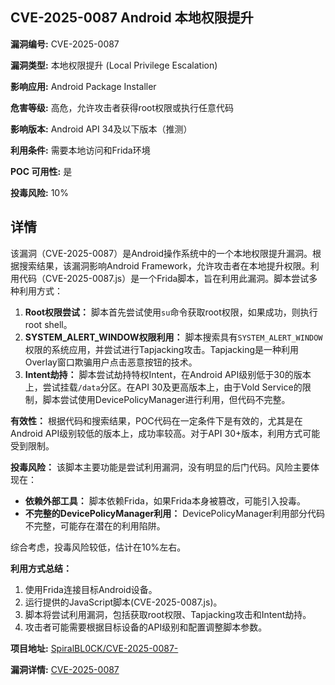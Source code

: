 ## CVE-2025-0087 Android 本地权限提升

**漏洞编号:** CVE-2025-0087

**漏洞类型:** 本地权限提升 (Local Privilege Escalation)

**影响应用:** Android Package Installer

**危害等级:** 高危，允许攻击者获得root权限或执行任意代码

**影响版本:** Android API 34及以下版本（推测）

**利用条件:** 需要本地访问和Frida环境

**POC 可用性:** 是

**投毒风险:** 10%

## 详情

该漏洞（CVE-2025-0087）是Android操作系统中的一个本地权限提升漏洞。根据搜索结果，该漏洞影响Android Framework，允许攻击者在本地提升权限。利用代码（CVE-2025-0087.js）是一个Frida脚本，旨在利用此漏洞。脚本尝试多种利用方式：

1.  **Root权限尝试：** 脚本首先尝试使用`su`命令获取root权限，如果成功，则执行root shell。
2.  **SYSTEM_ALERT_WINDOW权限利用：** 脚本搜索具有`SYSTEM_ALERT_WINDOW`权限的系统应用，并尝试进行Tapjacking攻击。Tapjacking是一种利用Overlay窗口欺骗用户点击恶意按钮的技术。
3.  **Intent劫持：** 脚本尝试劫持特权Intent，在Android API级别低于30的版本上，尝试挂载`/data`分区。在API 30及更高版本上，由于Vold Service的限制，脚本尝试使用DevicePolicyManager进行利用，但代码不完整。

**有效性：** 根据代码和搜索结果，POC代码在一定条件下是有效的，尤其是在Android API级别较低的版本上，成功率较高。对于API 30+版本，利用方式可能受到限制。

**投毒风险：** 该脚本主要功能是尝试利用漏洞，没有明显的后门代码。风险主要体现在：

*   **依赖外部工具：** 脚本依赖Frida，如果Frida本身被篡改，可能引入投毒。
*   **不完整的DevicePolicyManager利用：** DevicePolicyManager利用部分代码不完整，可能存在潜在的利用陷阱。

综合考虑，投毒风险较低，估计在10%左右。

**利用方式总结：**

1.  使用Frida连接目标Android设备。
2.  运行提供的JavaScript脚本(CVE-2025-0087.js)。
3.  脚本将尝试利用漏洞，包括获取root权限、Tapjacking攻击和Intent劫持。
4.  攻击者可能需要根据目标设备的API级别和配置调整脚本参数。

**项目地址:** [SpiralBL0CK/CVE-2025-0087-](https://github.com/SpiralBL0CK/CVE-2025-0087-)

**漏洞详情:** [CVE-2025-0087](https://nvd.nist.gov/vuln/detail/CVE-2025-0087)